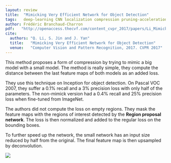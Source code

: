 ```yaml
---
layout: review
title:  "Mimicking Very Efficient Network for Object Detection"
tags:   deep-learning CNN localization compression pruning-acceleration
author: Frédéric Branchaud-Charron
pdf:   "http://openaccess.thecvf.com/content_cvpr_2017/papers/Li_Mimicking_Very_Efficient_CVPR_2017_paper.pdf"
cite:
  authors: "Q. Li, S. Jin and J. Yan"
  title:   "Mimicking Very Efficient Network for Object Detection"
  venue:   "Computer Vision and Pattern Recognition, 2017. CVPR 2017"
---
```


This method proposes a form of compression by trying to mimic a big model with a small model. The method is really simple, they compute the distance between the last feature maps of both models as an added loss.

They use this technique on Inception for object detection. On Pascal VOC 2007, they suffer a 0.1% recall and a 3% precision loss with only half of the parameters. The non-mimick version had a 0.4% recall and 25% precision loss when fine-tuned from ImageNet. 

The authors did not compute the loss on empty regions. They mask the feature maps with the regions of interest detected by the **Region proposal network**. The loss is then normalized and added to the regular loss on the bounding boxes.

To further speed up the network, the small network has an input size reduced by half from the original. The final feature map is then upsampled by deconvolution.

![](/deep-learning/images/mimicking/model.png)
